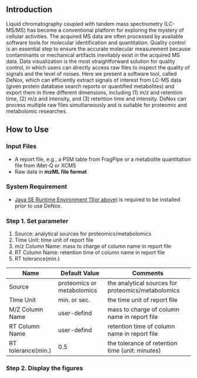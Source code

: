 ## Introduction

Liquid chromatography coupled with tandem mass spectrometry (LC-MS/MS) has become a conventional platform for exploring the mystery of cellular activities. The acquired MS data are often processed by available software tools for molecular identification and quantitation. Quality control is an essential step to ensure the accurate molecular measurement because contaminants or mechanical artifacts inevitably exist in the acquired MS data. Data visualization is the most straightforward solution for quality control, in which users can directly access raw files to inspect the quality of signals and the level of noises. Here we present a software tool, called DeNox, which can efficiently extract signals of interest from LC-MS data (given protein database search reports or quantified metabolites) and export them in three different dimensions, including (1) m/z and retention time, (2) m/z and intensity, and (3) retention time and intensity. DeNox can process multiple raw files simultaneously and is suitable for proteomic and metabolomic researches.

## How to Use

### Input Files
* A report file, e.g., a PSM table from FragPipe or a metabolite quantitation file from iMet-Q or XCMS
* Raw data in **mzML file format**

### System Requirement

- [Java SE Runtime Environment 11(or above)](https://www.oracle.com/java/technologies/javase/jdk11-archive-downloads.html) is required to be installed prior to use DeNox. 


### Step 1. Set parameter

1. Source: analytical sources for proteomics/metabolomics
2. Time Unit: time unit of report file
3. m/z Column Name: mass to charge of column name in report file
4. RT Column Name: retention time of column name in report file
5. RT tolerance(min.)


|        Name         |  Default Value | Comments |
|---------------------|----------------|------------------------------|
| Source              | proteomics or metabolomics | the analytical sources for proteomics/metabolomics |
| TIme Unit           | min. or sec.   | the time unit of report file |
| M/Z Column Name     | user-defind    | mass to charge of column name in report file |
| RT Column Name      | user-defind    | retention time of column name in report file |
| RT tolerance(min.)  | 0.5            | the tolerance of retention time (unit: minutes) |

### Step 2. Display the figures


